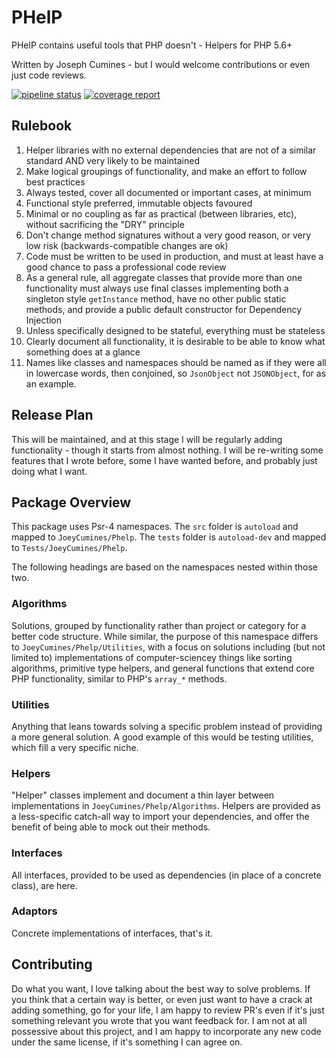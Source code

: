 # PHelP

PHelP contains useful tools that PHP doesn't - Helpers for PHP 5.6+

Written by Joseph Cumines - but I would welcome contributions or even just
code reviews.

[![pipeline status](https://gitlab.com/joeycumines/phelp/badges/master/pipeline.svg)](https://gitlab.com/joeycumines/phelp/commits/master)
[![coverage report](https://gitlab.com/joeycumines/phelp/badges/master/coverage.svg)](https://gitlab.com/joeycumines/phelp/commits/master)

## Rulebook

1. Helper libraries with no external dependencies that are not of a similar
    standard AND very likely to be maintained
2. Make logical groupings of functionality, and make an effort to follow best 
    practices
3. Always tested, cover all documented or important cases, at minimum
4. Functional style preferred, immutable objects favoured
5. Minimal or no coupling as far as practical (between libraries, etc),
    without sacrificing the "DRY" principle
6. Don't change method signatures without a very good reason, or very low risk
    (backwards-compatible changes are ok)
7. Code must be written to be used in production, and must at least have a
    good chance to pass a professional code review
8. As a general rule, all aggregate classes that provide more than one 
    functionality must always use final classes implementing both a singleton
    style `getInstance` method, have no other public static methods, and
    provide a public default constructor for Dependency Injection
9. Unless specifically designed to be stateful, everything must be stateless
10. Clearly document all functionality, it is desirable to be able to know
    what something does at a glance
11. Names like classes and namespaces should be named as if they were all in
    lowercase words, then conjoined, so `JsonObject` not `JSONObject`, for as
    an example.

## Release Plan

This will be maintained, and at this stage I will be regularly adding 
functionality - though it starts from almost nothing. I will be re-writing
some features that I wrote before, some I have wanted before, and probably
just doing what I want.

## Package Overview

This package uses Psr-4 namespaces. The `src` folder is `autoload` and mapped
to `JoeyCumines/Phelp`. The `tests` folder is `autoload-dev` and mapped to
`Tests/JoeyCumines/Phelp`.

The following headings are based on the namespaces nested within those two.

### Algorithms

Solutions, grouped by functionality rather than project or category for a
better code structure. While similar, the purpose of this namespace
differs to `JoeyCumines/Phelp/Utilities`, with a focus on solutions including
(but not limited to) implementations of computer-sciencey things like sorting
algorithms, primitive type helpers, and general functions that extend core
PHP functionality, similar to PHP's `array_*` methods.

### Utilities

Anything that leans towards solving a specific problem instead of providing
a more general solution. A good example of this would be testing utilities,
which fill a very specific niche.

### Helpers

"Helper" classes implement and document a thin layer between implementations
in `JoeyCumines/Phelp/Algorithms`. Helpers are provided as a less-specific 
catch-all way to import your dependencies, and offer the benefit of being
able to mock out their methods.

### Interfaces

All interfaces, provided to be used as dependencies (in place of a concrete
class), are here.

### Adaptors

Concrete implementations of interfaces, that's it.

## Contributing

Do what you want, I love talking about the best way to solve problems. If you
think that a certain way is better, or even just want to have a crack at
adding something, go for your life, I am happy to review PR's even if it's
just something relevant you wrote that you want feedback for. I am not at
all possessive about this project, and I am happy to incorporate any new code
under the same license, if it's something I can agree on.
